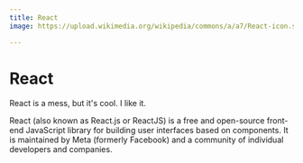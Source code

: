 ```yaml
---
title: React
image: https://upload.wikimedia.org/wikipedia/commons/a/a7/React-icon.svg

---
```


# React

React is a mess, but it's cool. I like it.

React (also known as React.js or ReactJS) is a free and open-source front-end JavaScript library for building user interfaces based on components. It is maintained by Meta (formerly Facebook) and a community of individual developers and companies.